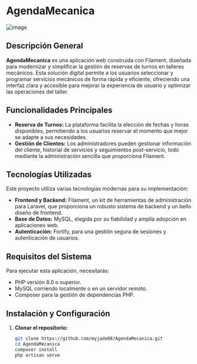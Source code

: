 # AgendaMecanica
![image](https://github.com/user-attachments/assets/b46ae643-712e-4910-bb26-9947673f554e)


## Descripción General
**AgendaMecanica** es una aplicación web construida con Filament, diseñada para modernizar y simplificar la gestión de reservas de turnos en talleres mecánicos. Esta solución digital permite a los usuarios seleccionar y programar servicios mecánicos de forma rápida y eficiente, ofreciendo una interfaz clara y accesible para mejorar la experiencia de usuario y optimizar las operaciones del taller.

## Funcionalidades Principales
- **Reserva de Turnos:** La plataforma facilita la elección de fechas y horas disponibles, permitiendo a los usuarios reservar el momento que mejor se adapte a sus necesidades.
- **Gestión de Clientes:** Los administradores pueden gestionar información del cliente, historial de servicios y seguimientos post-servicio, todo mediante la administración sencilla que proporciona Filament.

## Tecnologías Utilizadas
Este proyecto utiliza varias tecnologías modernas para su implementación:
- **Frontend y Backend:** Filament, un kit de herramientas de administración para Laravel, que proporciona un robusto sistema de backend y un bello diseño de frontend.
- **Base de Datos:** MySQL, elegida por su fiabilidad y amplia adopción en aplicaciones web.
- **Autenticación:** Fortify, para una gestión segura de sesiones y autenticación de usuarios.

## Requisitos del Sistema
Para ejecutar esta aplicación, necesitarás:
- PHP versión 8.0 o superior.
- MySQL corriendo localmente o en un servidor remoto.
- Composer para la gestión de dependencias PHP.

## Instalación y Configuración
1. **Clonar el repositorio:**
   ```bash
   git clone https://github.com/myjade08/AgendaMecanica.git
   cd AgendaMecanica
   composer install
   php artisan serve
